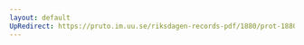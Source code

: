 ```yaml
---
layout: default
UpRedirect: https://pruto.im.uu.se/riksdagen-records-pdf/1880/prot-1880--fk--042/prot-1880--fk--042_007.pdf
---
```

